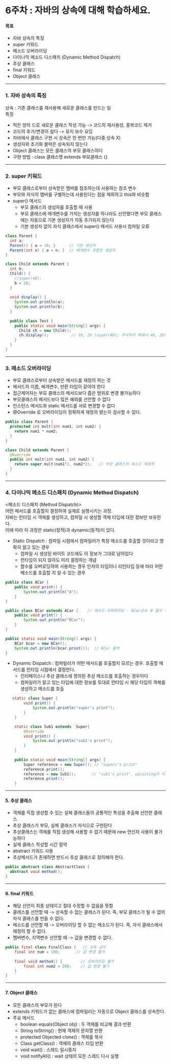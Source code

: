 # 6주차 : 자바의 상속에 대해 학습하세요.

#### 목표

- 자바 상속의 특징
- super 키워드
- 메소드 오버라이딩
- 다이나믹 메소드 디스패치 (Dynamic Method Dispatch)
- 추상 클래스
- final 키워드
- Object 클래스
------------
### 1. 자바 상속의 특징
상속 : 기존 클래스를 재사용해 새로운 클래스를 만드는 일  
특징  
- 적은 양의 드로 새로운 클래스 작성 가능 -> 코드의 재사용성, 중복코드 제거
- 코드의 추가/변경이 쉽다 -> 유지 보수 요잉
- 자바에서 클래스 구현 시 상속은 한 번만 가능(다중 상속 X)
- 생성자와 초기화 블럭은 상속되지 않는다
- Object 클래스는 모든 클래스의 부모 클래스이다
- 구현 방법 : class 클래스명 extends 부모클래스 {}  
  
------------
### 2. super 키워드
- 부모 클래스로부터 상속받은 멤버를 참조하는데 사용하는 참조 변수
- 부모와 자식의 멤버를 구별하는데 사용된다는 점을 제외하고 this와 비슷함
- super() 메서드
  - 부모 클래스의 생성자를 호출할 때 사용
  - 부모 클래스에 매개변수를 가지는 생성자를 하나라도 선언했다면 부모 클래스에는 자동으로 기본 생성자가 자동 추가되지 않는다
  - 기본 생성자 없이 자식 클래스에서 super() 메서드 사용시 컴파일 오류  
  
```java
class Parent {
  int a;
  Parent() { a = 10; }      // 기본 생성자
  Parent(int n) { a = n; }  // 매개변수 포함한 생성자
}

class Child extends Parent {
  int b;
  Child() {
    //super(40);
    b = 20;
  }
  
  void display() {
    System.out.println(a);
    System.out.println(b);
  }
  
  public class Test {
    public static void main(String[] args) {
      Child ch = new Child();
      ch.display();          // 10, 20 (super(40); 주석처리 해제시 40, 20으로 출력)
    }
  }
}
```  

------------
### 3. 메소드 오버라이딩
- 부모 클래스로부터 상속받은 메서드를 재정의 하는 것
- 메서드의 이름, 배개변수, 반환 타입이 같아야 한다
- 접근제어자는 부모 클래스의 메서드보다 좁은 범위로 변경 불가능하다
- 부모클래스의 메서드보다 많은 예외를 선언할 수 없다
- 인스턴스 메서드와 static 메서드를 서로 변경할 수 없다
- @Override 로 오버라이딩이 정확하게 재정의 됐는지 검사할 수 있다.  
  
```java
public class Parent {
  protected int mult(int num1, int num2) {
    return num1 * num2;
  }
}

class Child extends Parent {
  @Override
  public int mult(int num1, int num2) {
    return super.mult(num1*2, num2*2);   // 부모 클래스의 메소드 재정의
  }
}
```

------------
### 4. 다이나믹 메소드 디스패치 (Dynamic Method Dispatch)
<메소드 디스패치 (Method Dispatch)>  
어떤 메서드를 호출할지 결정하여 실제로 실행시키는 과정.  
자바는 런타임 시 객체를 생성하고, 컴파일 시 생성할 객체 타입에 대한 정보만 보유한다.  
이에 따라 이 과정은 static(정적)과 dynamic(동적)이 있다.
  
- Static Dispatch : 컴파일 시점에서 컴파일러가 특정 메소드를 호출할 것이라고 명확히 알고 있는 경우  
  - 컴파일 시 생성된 바이트 코드에도 이 정보가 그대로 남아있다
  - 런타임이 되지 않아도 미리 결정하는 개념
  - 함수를 오버로딩하여 사용하는 경우 인자의 타입이나 리턴타입 등에 따라 어떤 메소드를 호출할 지 알 수 있는 경우
```java
public class ACar {
    public void print() { 
        System.out.println("A");
    }
}

public class BCar extends ACar {    // 메소드 오버라이딩 - ACar상속 후 함수 재정의
    public void print() {
        System.out.println("BCar");
    }
}

public static void main(String[] args) {
    BCar bcar = new BCar();
    System.out.println(bcar.print());  // BCar 출력
}
```
  
- Dynamic Dispatch : 컴파일러가 어떤 메서드를 호출할지 모르는 경우. 호출할 메서드를 런타임 시점에서 결정한다.  
  - 인터페이스나 추상 클래스에 정의된 추상 메소드를 호출하는 경우이다
  - 컴파일러가 알고 있는 타입에 대한 정보를 토대로 런타임 시 해당 타입의 객체를 생성하고 메소드를 호출  
  
```java
   static class Super {
        void print() {
            System.out.println("super's print");
        }
    }

    static class Sub1 extends  Super{
        @Override
        void print() {
            System.out.println("sub1's print");
        }
    }
    
    public static void main(String[] args) {
        Super reference = new Super(); // "supers's print"
        reference.print();
        reference = new Sub1();       // "sub1's print", upcasting이 이루어지고 자식 객체의 주소를 가리킴.  
        reference.print();
    }
```
------------
#### 5. 추상 클래스
- 객체를 직접 생성할 수 있는 실체 클래스들의 공통적인 특성을 추출해 선언한 클래스
- 추상 클래스가 부모, 실체 클래스가 자식으로 구현된다
- 추상클래스는 객체를 직접 생성해 사용할 수 없기 때문에 new 연산자 사용이 불가능하다
- 실제 클래스 작성할 시간 절약
- abstract 키워드 사용
- 추상메서드가 존재하면 반드시 추상 클래스로 정의해야 한다.  
  
```java
public abstract class AbstractClass {
  abstract void method();
}
```
  
------------
#### 6. final 키워드
- 해당 선언이 최종 상태이고 절대 수정할 수 없음을 뜻함  
- 클래스를 선언할 때 -> 상속할 수 없는 클래스가 된다. 즉, 부모 클래스가 될 수 없어 자식 클래스를 만들 수 없다.  
- 메소드를 선언할 때 -> 오버라이딩 할 수 없는 메소드가 된다. 즉, 자식 클래스에서 재정의 할 수 없다.
- 멤버변수, 지역변수 선언할 때 -> 값을 변경할 수 없다.
 
```java
public final class FinalClass {   // 상속 금지  
	final int num = 100;       // 값 변경 불가  
	
	final void method() {        // 오버라이딩 불가  
		final int num2 = 200;    // 값 변경 불가  
	} 
}
```

------------
#### 7. Object 클래스
- 모든 클래스의 부모가 된다
- extends 키워드가 없는 클래스에 컴파일러는 자동으로 Object 클래스를 상속한다.
- 주요 메서드
  - boolean equals(Object obj) : 두 객체를 비교해 결과 반환
  - String toString() : 현재 객체의 문자열 반환
  - protected Objected clone() : 객체를 복사
  - Class getClass() : 객체의 클래스 타입 반환
  - void wait() : 스레드 일시중지
  - void notifyAll() : wait 상태의 모든 스레드 다시 실행

